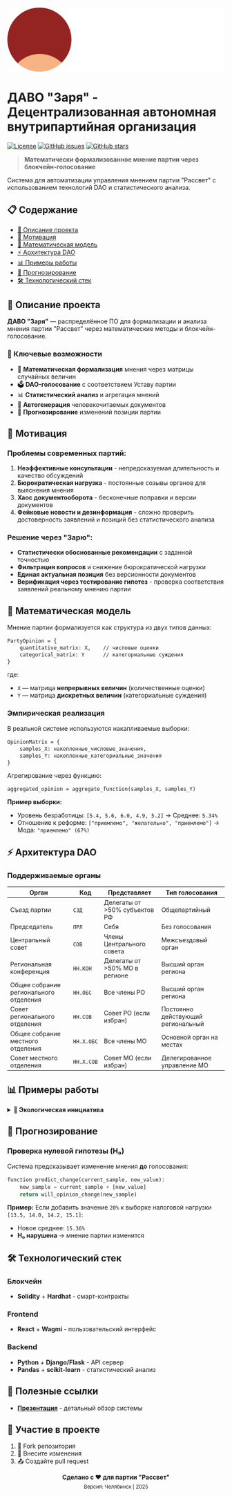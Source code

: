 ![Логотип](resource/logo.png)

# ДАВО "Заря" - Децентрализованная автономная внутрипартийная организация

[![License](https://img.shields.io/github/license/Rassvet-CEC-ITD/zarya)](LICENSE)
[![GitHub issues](https://img.shields.io/github/issues/Rassvet-CEC-ITD/zarya)](https://github.com/Rassvet-CEC-ITD/zarya/issues)
[![GitHub stars](https://img.shields.io/github/stars/Rassvet-CEC-ITD/zarya)](https://github.com/Rassvet-CEC-ITD/zarya/stargazers)

> **Математически формализованное мнение партии через блокчейн-голосование**

Система для автоматизации управления мнением партии "Рассвет" с использованием технологий DAO и статистического анализа.

## 📋 Содержание

- [📖 Описание проекта](#-описание-проекта)
- [🎯 Мотивация](#-мотивация) 
- [🧮 Математическая модель](#-математическая-модель)
- [⚡ Архитектура DAO](#-архитектура-dao)
- [📊 Примеры работы](#-примеры-работы)
- [🔮 Прогнозирование](#-прогнозирование)
- [🛠️ Технологический стек](#️-технологический-стек)

## 📖 Описание проекта

**ДАВО "Заря"** — распределённое ПО для формализации и анализа мнения партии "Рассвет" через математические методы и блокчейн-голосование.

### 🎯 Ключевые возможности

- 🧮 **Математическая формализация** мнения через матрицы случайных величин
- 🗳️ **DAO-голосование** с соответствием Уставу партии  
- 📊 **Статистический анализ** и агрегация мнений
- 📝 **Автогенерация** человекочитаемых документов
- 🔮 **Прогнозирование** изменений позиции партии

## 🎯 Мотивация

### Проблемы современных партий:

1. **Неэффективные консультации** - непредсказуемая длительность и качество обсуждений
2. **Бюрократическая нагрузка** - постоянные созывы органов для выяснения мнения
3. **Хаос документооборота** - бесконечные поправки и версии документов
4. **Фейковые новости и дезинформация** - сложно проверить достоверность заявлений и позиций без статистического анализа

### Решение через "Зарю":

- **Статистически обоснованные рекомендации** с заданной точностью
- **Фильтрация вопросов** и снижение бюрократической нагрузки  
- **Единая актуальная позиция** без версионности документов
- **Верификация через тестирование гипотез** - проверка соответствия заявлений реальному мнению партии

## 🧮 Математическая модель

Мнение партии формализуется как структура из двух типов данных:

```
PartyOpinion = {
    quantitative_matrix: X,    // числовые оценки
    categorical_matrix: Y      // категориальные суждения
}
```

где:
- `X` — матрица **непрерывных величин** (количественные оценки)
- `Y` — матрица **дискретных величин** (категориальные суждения)

### Эмпирическая реализация

В реальной системе используются накапливаемые выборки:

```
OpinionMatrix = {
    samples_X: накопленные_числовые_значения,
    samples_Y: накопленные_категориальные_значения
}
```

Агрегирование через функцию:
```
aggregated_opinion = aggregate_function(samples_X, samples_Y)
```

**Пример выборки:**
- Уровень безработицы: `[5.4, 5.6, 6.0, 4.9, 5.2]` → Среднее: `5.34%`
- Отношение к реформе: `["приемлемо", "желательно", "приемлемо"]` → Мода: `"приемлемо" (67%)`

## ⚡ Архитектура DAO

### Поддерживаемые органы

| Орган                                  | Код        | Представляет                  | Тип голосования                    |
| -------------------------------------- | ---------- | ----------------------------- | ---------------------------------- |
| Съезд партии                           | `СЗД`      | Делегаты от >50% субъектов РФ | Общепартийный                      |
| Председатель                           | `ПРЛ`      | Себя                          | Без голосования                    |
| Центральный совет                      | `СОВ`      | Члены Центрального совета     | Межсъездовый орган                 |
| Региональная конференция               | `НН.КОН`   | Делегаты от >50% МО в регионе | Высший орган региона               |
| Общее собрание регионального отделения | `НН.ОБС`   | Все члены РО                  | Высший орган региона               |
| Совет регионального отделения          | `НН.СОВ`   | Совет РО (если избран)        | Постоянно действующий региональный |
| Общее собрание местного отделения      | `НН.Х.ОБС` | Все члены МО                  | Основной орган на местах           |
| Совет местного отделения               | `НН.Х.СОВ` | Совет МО (если избран)        | Делегированное управление МО       |

## 📊 Примеры работы

<details>
<summary><b>🌱 Экологическая инициатива</b></summary>

**Ячейка:** `Y[15][3]` - "Экология — 74.2.СОВ"  
**Новое значение:** `"приемлемо"`  
**Результат голосования:** Утверждено МО №2 Челябинской области  

**Агрегированный результат:**
- "приемлемо": 72%
- "сомнительно": 18%  
- "неприемлемо": 10%

**Автосгенерированный текст:**
> "Совет МО №2 Челябинской области считает экологические последствия рекультивации свалок приемлемыми (поддержка — 72% участников)."

</details>

## 🔮 Прогнозирование

### Проверка нулевой гипотезы (H₀)

Система предсказывает изменение мнения **до** голосования:

```python
function predict_change(current_sample, new_value):
    new_sample = current_sample + [new_value]
    return will_opinion_change(new_sample)
```

**Пример:** Если добавить значение `20%` к выборке налоговой нагрузки `[13.5, 14.0, 14.2, 15.1]`:
- Новое среднее: `15.36%` 
- **H₀ нарушена** → мнение партии изменится

## 🛠️ Технологический стек

### Блокчейн
- **Solidity** + **Hardhat** - смарт-контракты

### Frontend  
- **React** + **Wagmi** - пользовательский интерфейс

### Backend
- **Python** + **Django/Flask** - API сервер
- **Pandas** + **scikit-learn** - статистический анализ

## 🔗 Полезные ссылки

- **[Презентация](https://docs.google.com/presentation/d/1mRsgTg3XsrVSvXpRoXnVyLOgX2QSJKPEfJUwnsZz_Uk/edit?usp=sharing)** - детальный обзор системы

## 🤝 Участие в проекте

1. 🍴 Fork репозитория
2. 🔨 Внесите изменения  
3. 📤 Создайте pull request

<div align="center">
<b>Сделано с ❤️ для партии "Рассвет"</b><br>
<sub>Версия: Челябинск | 2025</sub>
</div>